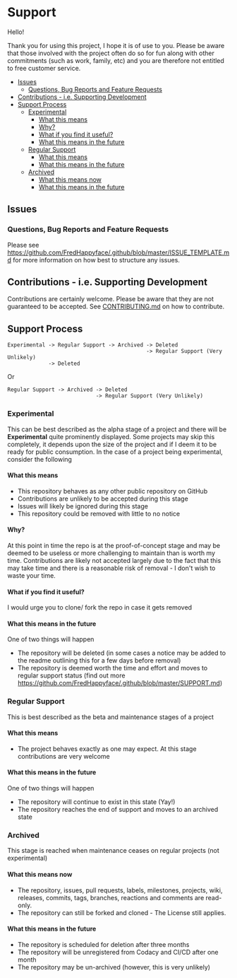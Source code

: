<!-- omit in toc -->
# Support

Hello!

Thank you for using this project, I hope it is of use to you. Please be aware
that those involved with the project often do so for fun along with other
commitments (such as work, family, etc) and you are therefore not entitled
to free customer service.

- [Issues](#issues)
	- [Questions, Bug Reports and Feature Requests](#questions-bug-reports-and-feature-requests)
- [Contributions - i.e. Supporting Development](#contributions---ie-supporting-development)
- [Support Process](#support-process)
	- [Experimental](#experimental)
		- [What this means](#what-this-means)
		- [Why?](#why)
		- [What if you find it useful?](#what-if-you-find-it-useful)
		- [What this means in the future](#what-this-means-in-the-future)
	- [Regular Support](#regular-support)
		- [What this means](#what-this-means-1)
		- [What this means in the future](#what-this-means-in-the-future-1)
	- [Archived](#archived)
		- [What this means now](#what-this-means-now)
		- [What this means in the future](#what-this-means-in-the-future-2)

## Issues
### Questions, Bug Reports and Feature Requests

Please see https://github.com/FredHappyface/.github/blob/master/ISSUE_TEMPLATE.md
for more information on how best to structure any issues.

## Contributions - i.e. Supporting Development

Contributions are certainly welcome. Please be aware that they are not
guaranteed to be accepted.
See [CONTRIBUTING.md](/CONTRIBUTING.md) on how to contribute.


## Support Process

```none
Experimental -> Regular Support -> Archived -> Deleted
                                            -> Regular Support (Very Unlikely)
             -> Deleted
```

Or

```none
Regular Support -> Archived -> Deleted
                            -> Regular Support (Very Unlikely)
```

### Experimental

This can be best described as the alpha stage of a project and there will be
**Experimental** quite prominently displayed. Some projects may skip this
completely, it depends upon the size of the project and if I deem it to be
ready for public consumption. In the case of a project being experimental,
consider the following

#### What this means
- This repository behaves as any other public repository on GitHub
- Contributions are unlikely to be accepted during this stage
- Issues will likely be ignored during this stage
- This repository could be removed with little to no notice

#### Why?
At this point in time the repo is at the proof-of-concept stage and may be
deemed to be useless or more challenging to maintain than is worth my time.
Contributions are likely not accepted largely due to the fact that this may
take time and there is a reasonable risk of removal - I don't wish to waste
your time.

#### What if you find it useful?
I would urge you to clone/ fork the repo in case it gets removed

#### What this means in the future
One of two things will happen
- The repository will be deleted (in some cases a notice may be added to the
readme outlining this for a few days before removal)
- The repository is deemed worth the time and effort and moves to regular
support status (find out more
https://github.com/FredHappyface/.github/blob/master/SUPPORT.md)


### Regular Support

This is best described as the beta and maintenance stages of a project

#### What this means
- The project behaves exactly as one may expect. At this stage contributions are
very welcome

#### What this means in the future
One of two things will happen
- The repository will continue to exist in this state (Yay!)
- The repository reaches the end of support and moves to an archived state


### Archived

This stage is reached when maintenance ceases on regular projects (not
experimental)

#### What this means now
- The repository, issues, pull requests, labels, milestones, projects, wiki,
releases, commits, tags, branches, reactions and comments are read-only.
- The repository can still be forked and cloned - The License still applies.

#### What this means in the future
- The repository is scheduled for deletion after three months
- The repository will be unregistered from Codacy and CI/CD after one month
- The repository may be un-archived (however, this is very unlikely)

